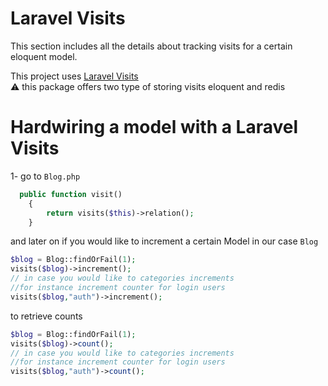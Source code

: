 # Laravel Visits

This section includes all the details about tracking visits for a certain eloquent model.

This project uses [Laravel Visits](https://awssat.com/opensource/laravel-visits/) \
⚠ this package offers two type of storing visits eloquent and redis 
# Hardwiring a model with a Laravel Visits
1- go to `Blog.php`
```php
  public function visit()
    {
        return visits($this)->relation();
    }
```
and later on if you would like to increment a certain Model in our case `Blog`
```php
$blog = Blog::findOrFail(1);
visits($blog)->increment();
// in case you would like to categories increments
//for instance increment counter for login users 
visits($blog,"auth")->increment();
```
to retrieve counts 
```php
$blog = Blog::findOrFail(1);
visits($blog)->count();
// in case you would like to categories increments
//for instance increment counter for login users 
visits($blog,"auth")->count();
```

